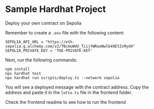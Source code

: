 # Sample Hardhat Project

Deploy your own contract on Sepolia

Remember to create a `.env` file with the following content:
```shell
SEPOLIA_API_URL = "https://eth-sepolia.g.alchemy.com/v2/TBcmuWUU_TiijYWRaoNwlG49EtZsMyd4"
SEPOLIA_PRIVATE_KEY = 'THE-PRIVATE-KEY'
```
Next, run the following commands:
```shell
npm install
npx hardhat test
npx hardhat run scripts/deploy.ts --network sepolia
```
You will see a deployed message with the contract address. Copy the address and paste it in the `lotto.ts` file in the frontend folder.

Check the frontend readme to see how to run the frontend